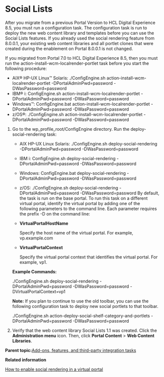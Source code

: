 # Social Lists

After you migrate from a previous Portal Version to HCL Digital Experience 8.5, you must run a configuration task. The configuration task is run to deploy the new web content library and templates before you can use the Social Lists features. If you already used the social rendering feature from 8.0.0.1, your existing web content libraries and all portlet clones that were created during the enablement on Portal 8.0.0.1 is not changed.

If you migrated from Portal 7.0 to HCL Digital Experience 8.5, then you must run the action-install-wcm-localrender-portlet task before you start the following procedure:

-   AIX® HP-UX Linux™ Solaris: ./ConfigEngine.sh action-install-wcm-localrender-portlet -DPortalAdminPwd=password -DWasPassword=password
-   IBM® i: ConfigEngine.sh action-install-wcm-localrender-portlet -DPortalAdminPwd=password -DWasPassword=password
-   Windows™: ConfigEngine.bat action-install-wcm-localrender-portlet -DPortalAdminPwd=password -DWasPassword=password
-   z/OS®: ./ConfigEngine.sh action-install-wcm-localrender-portlet -DPortalAdminPwd=password -DWasPassword=password

1.  Go to the wp\_profile\_root/ConfigEngine directory. Run the deploy-social-rendering task:

    -   AIX HP-UX Linux Solaris: ./ConfigEngine.sh deploy-social-rendering -DPortalAdminPwd=password -DWasPassword=password
    -   IBM i: ConfigEngine.sh deploy-social-rendering -DPortalAdminPwd=password -DWasPassword=password
    -   Windows: ConfigEngine.bat deploy-social-rendering -DPortalAdminPwd=password -DWasPassword=password
    -   z/OS: ./ConfigEngine.sh deploy-social-rendering -DPortalAdminPwd=password -DWasPassword=password
    By default, the task is run on the base portal. To run this task on a different virtual portal, identify the virtual portal by adding one of the following parameters to the command line. Each parameter requires the prefix -D on the command line:

    -   **VirtualPortalHostName**

        Specify the host name of the virtual portal. For example, vp.example.com

    -   **VirtualPortalContext**

        Specify the virtual portal context that identifies the virtual portal. For example, vp1.

    **Example Commands:**

    ./ConfigEngine.sh deploy-social-rendering -DPortalAdminPwd=password -DWasPassword=password -DVirtualPortalContext=vp1

    **Note:** If you plan to continue to use the old toolbar, you can use the following configuration task to deploy new social portlets to that toolbar.

    ./ConfigEngine.sh action-deploy-social-shelf-category-and-portlets -DPortalAdminPwd=password -DWasPassword=password

2.  Verify that the web content library Social Lists 1.1 was created. Click the **Administration menu** icon. Then, click **Portal Content** \> **Web Content Libraries**.


**Parent topic:**[Add-ons, features, and third-party integration tasks](../migrate/mig_post_ptl_int_addon.md)

**Related information**  


[How to enable social rendering in a virtual portal](../social/add_sociallists_to_virtualportal.md)

